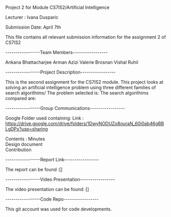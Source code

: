 Project 2 for Module CS7IS2/Artificial Intelligence   

Lecturer : Ivana Dusparic   

Submission Date: April 7th 




This file contains all relevant submission information for the assignment 2 of CS7IS2  

-----------------Team Members-----------------  

Ankana Bhattacharjee
Arman Azizi
Valerie Brosnan
Vishal Ruhil  

-----------------Project Description-----------------

This is the second assignment for the CS7IS2 module. This project looks at solving an artificial intelligence problem using three different families of search algorithims/ 
The problem selected is:
The search algorithims compared are: 



-----------------Group Communications-----------------  

Google Folder used containing:
Link : https://drive.google.com/drive/folders/1DwyNODUZo8ouraN_60i0ab46gBBLgDPx?usp=sharing  


Contents :              Minutes  
                        Design document   
                        Contribution


-----------------Report Link-----------------  

The report can be found :[]

-----------------Video Presentation-----------------  
 
The video presentation can be found: []


-----------------Code Repo-----------------

This git account was used for code developments.



        